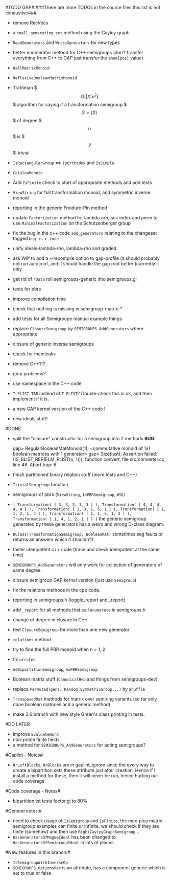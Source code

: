 #TODO GAP#
###There are more TODOs in the source files this list is not exhaustive###

* remove RecVecs
* a `small_generating_set` method using the Cayley graph
* `ReadGenerators` and `WriteGenerators` for new types
* better enumerator method for C++ semigroups (don't transfer everything from C++ to GAP just transfer the `enum[pos]` value)
* `HallMatrixMonoid`
* `ReflexiveBooleanMatrixMonoid`
* Trahtman $$$O(|X| n ^ 2)$$$ algorithm for saying if a transformation semigroup $$$S = \langle X\rangle$$$ of degree $$$n$$$ is $$$\mathscr{J}$$$-trivial
* `IsRectangularGroup` <=> `IsOrthodox` and `IsSimple`
* `CatalanMonoid`
* Add `IsFinite` check to start of appropriate methods and add tests
* `ViewString` for full transformation monoid, and symmetric inverse monoid
* reporting in the generic Froidure-Pin method
* update `Factorization` method for lambda orb, scc index and perm to use `MinimalFactorization` on the Schutzenberger group
* fix the bug in the c++ code `add_generators` relating to the changeset tagged `bug-in-c-code`
* unify ideals-lambda-rho, lambda-rho and graded.
* ask Wilf to add a --recompile option to gap-profile (it should probably not run autoconf, and it should handle the gap root better (currently it only 
* get rid of `*Data` roll semigroups-generic into semigroups.gi
* tests for pbrs
* improve compilation time
* check that nothing is missing in semigroup-matrix-*
* add tests for all Semigroupe manual example things

* replace `ClosureSemigroup` by `SEMIGROUPS_AddGenerators` where appropriate
* closure of generic inverse semigroups

* check for memleaks
* remove C++11?
* gmp problems?
* use namespace in the C++ code
* `T_PLIST_TAB` instead of `T_PLIST`? Double-check this is ok, and then implement if it is.
* a new GAP kernel version of the C++ code !
* new ideals stuff!

#DONE
* split the "closure" constructor for a semigroup into 2 methods
**BUG**:

    gap> RegularBooleanMatMonoid(1);
    <commutative monoid of 1x1 boolean matrices with 1 generator>
    gap> Size(last);
    Assertion failed: (IS_BLIST_REP(ELM_PLIST(o, 1))), function convert, file src/converter.cc, line 48.
    Abort trap: 6
    
* finish partitioned binary relation stuff (more tests and C++)
* `TrivialSemigroup` function
* semigroups of pbrs (`ViewString`, `IsPBRSemigroup`, etc)
* `[ Transformation( [ 3, 3, 3, 3, 3 ] ), Transformation( [ 4, 4, 4, 4, 4 ] ),
  Transformation( [ 1, 3, 1, 5, 1 ] ), Transformation( [ 1, 1, 2, 1, 4 ] ),
  Transformation( [ 1, 1, 5, 1, 3 ] ), Transformation( [ 1, 4, 1, 2, 1 ] ) ]`
  the generic semigroup generated by these generators has a weird and wrong
  D-class diagram. 
* `DClass(TransformationSemigroup, BooleanMat)` sometimes seg faults or returns an answers which it shouldn't!
* faster idempotent c++ code (trace and check idempotent at the same time)
* `SEMIGROUPS_AddGenerators` will only work for collection of generators of same degree.
* closure semigroup GAP kernel version (just use `Semigroup`)
* fix the relations methods in the cpp code.
* reporting in semigroups.h (toggle_report and _report)
* add `_report` for all methods that call `enumerate` in semigroups.h
* change of degree in closure in C++
* test `ClosureSemigroup` for more than one new generator
* `relations` method
* try to find the full PBR monoid when n = 1, 2. 
* fix `nrrules`
* `AsBipartitionSemigroup`, `AsPBRSemigroup`
* Boolean matrix stuff (`CanonicalRep` and things from semigroups-dev)
* replace `Permuted(gens, Random(SymmetricGroup...)` by `Shuffle`
* `TransposedMat` methods for matrix over semiring variants (so far only done boolean matrices and a generic method)
* make 2.6 branch with new style Green's class printing in tests.

#DO LATER
* improve `EvaluateWord`
* non-prime finite fields
* a method for `SEMIGROUPS_AddGenerators` for acting semigroups?

#Gaplint - Notes#

* `NrLeftBlocks`, `NrBlocks` are in gaplint_ignore since the every way to create 
  a bipartition sets these attribute just after creation. Hence if I install a
  method for these, then it will never be run, hence hurting our code coverage. 

#Code coverage - Notes#

* bipartition.tst tests factor.gi to 80%

#General notes:#

* need to check usage of `IsSemigroup` and `IsFinite`, the max-plus matrix
  semigroup examples can finite or infinite, we should check if they are finite
  (somehow) and then use `RightCayleyGraphSemigroup`...
* `HasGeneratorsOfMagmaIdeal` has been changed to `HasGeneratorsOfSemigroupIdeal`
  in lots of places.

#New features in this branch:#

* `IsSemigroupWithInverseOp` 
* `SEMIGROUPS_OptionsRec` is an attribute, has a component generic which is set to
  true or false
